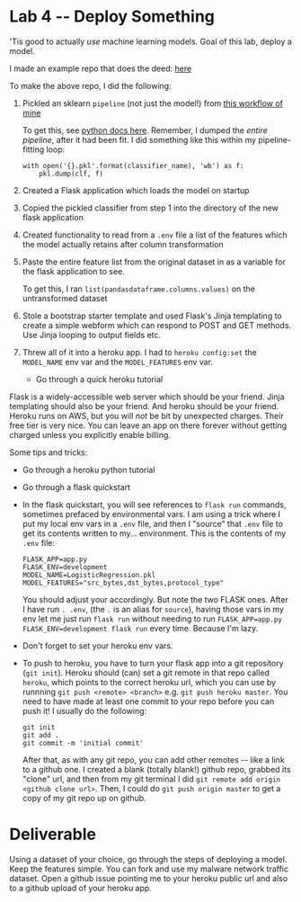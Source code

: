 # Lab 4 -- Deploy Something

'Tis good to actually _use_ machine learning models. Goal of this lab, deploy a model.

I made an example repo that does the deed: [here](https://github.com/deargle/security-analytics-deploy-model)

To make the above repo, I did the following:

1.  Pickled an sklearn `pipeline` (not just the model!) from [this workflow of mine](https://github.com/deargle/deargle.github.io/blob/master/notebooks/ml_model_evaluation.ipynb)

    To get this, see [python docs here](https://docs.python.org/3/library/pickle.html#examples). Remember,
    I dumped the _entire pipeline_, after it had been fit. I did something like this within my pipeline-fitting
    loop:
    
        with open('{}.pkl'.format(classifier_name), 'wb') as f:
            pkl.dump(clf, f)
            
2.  Created a Flask application which loads the model on startup
3.  Copied the pickled classifier from step 1 into the directory of the new flask application
3.  Created functionality to read from a `.env` file a list of the
    features which the model actually retains after column transformation
4.  Paste the entire feature list from the original dataset in as a variable 
    for the flask application to see.
    
    To get this, I ran `list(pandasdataframe.columns.values)` on the untransformed dataset
5.  Stole a bootstrap starter template and used Flask's Jinja templating to create a simple
    webform which can respond to POST and GET methods. Use Jinja looping to output fields etc.
6.  Threw all of it into a heroku app. I had to `heroku config:set` the `MODEL_NAME` env var and the `MODEL_FEATURES` env var.
    
    * Go through a quick heroku tutorial
    
Flask is a widely-accessible web server which should be your friend. Jinja templating should also be your friend.
And heroku should be your friend. Heroku runs on AWS, but you will _not_ be bit by unexpected charges. Their free tier is very nice. You can leave an
app on there forever without getting charged unless you explicitly enable billing.

Some tips and tricks:
*   Go through a heroku python tutorial
*   Go through a flask quickstart
*   In the flask quickstart, you will see references to `flask run` commands, sometimes prefaced by environmental vars.
    I am using a trick where I put my local env vars in a `.env` file, and then I "source" that `.env` file to get its
    contents written to my... environment. This is the contents of my `.env` file:
  
        FLASK_APP=app.py
        FLASK_ENV=development
        MODEL_NAME=LogisticRegression.pkl
        MODEL_FEATURES="src_bytes,dst_bytes,protocol_type"
        
    You should adjust your accordingly. But note the two FLASK ones. After I have run `. .env`, (the `.` is an alias for `source`),
    having those vars in my env let me just run `flask run` without needing to run `FLASK_APP=app.py FLASK_ENV=development flask run` every time.
    Because I'm lazy.
*   Don't forget to set your heroku env vars.
*   To push to heroku, you have to turn your flask app into a git repository (`git init`). Heroku should (can) set a git remote in that repo called `heroku`,
    which points to the correct heroku url, which you can use by runnning `git push <remote> <branch>` e.g. `git push heroku master`. You need to have made
    at least one commit to your repo before you can push it! I usually do the following:
    
        git init
        git add .
        git commit -m 'initial commit'
        
    After that, as with any git repo, you can add other remotes -- like a link to a github one. I created a blank (totally blank!) github repo, grabbed its 
    "clone" url, and then from my git terminal I did `git remote add origin <github clone url>`. Then, I could do `git push origin master` to get a copy of 
    my git repo up on github.
   
   
# Deliverable

Using a dataset of your choice, go through the steps of deploying a model. Keep the features simple. You can fork and use my malware network traffic dataset.
Open a github issue pointing me to your heroku public url and also to a github upload of your heroku app.
   